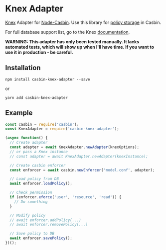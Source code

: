 # Knex Adapter

[Knex](https://github.com/tgriesser/knex) Adapter for [Node-Casbin](). Use this library for [policy storage](https://casbin.org/docs/en/adapters) in Casbin.

For full database support list, go to the Knex [documentation](https://knexjs.org/#Installation-node).

**WARNING: This adapter has only been tested manually. It lacks automated tests, which will show up when I'll have time. If you want to use it in production - be careful.**

## Installation

`npm install casbin-knex-adapter --save`

or

`yarn add casbin-knex-adapter`

## Example

```js
const casbin = require('casbin');
const KnexAdapter = require('casbin-knex-adapter');

(async function() {
  // Create adapter
  const adapter = await KnexAdapter.newAdapter(knexOptions);
  // or pass a Knex instance
  // const adapter = await KnexAdapter.newAdapter(knexInstance);

  // Create casbin enforcer
  const enforcer = await casbin.newEnforcer('model.conf', adapter);

  // Load policy from DB
  await enforcer.loadPolicy();

  // Check permission
  if (enforcer.eforce('user', 'resource', 'read')) {
    // Do something
  }

  // Modify policy
  // await enforcer.addPolicy(...)
  // await enforcer.removePolicy(...)

  // Save policy to DB
  await enforcer.savePolicy();
})();
```
